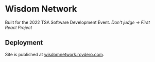 # Wisdom Network
Built for the 2022 TSA Software Development Event. *Don't judge => First React Project*

## Deployment
Site is published at [wisdomnetwork.roydero.com](https://wisdomnetwork.roydero.com).

